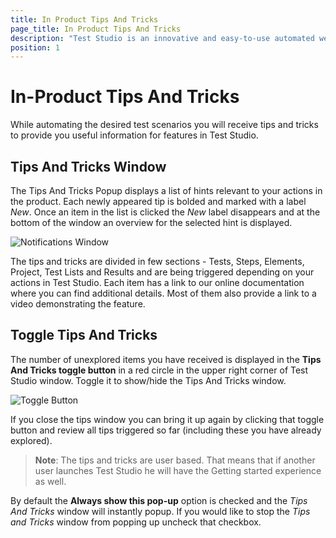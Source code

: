 ```yaml
---
title: In Product Tips And Tricks
page_title: In Product Tips And Tricks
description: "Test Studio is an innovative and easy-to-use automated web, WPF and load testing solution. Test Studio tests support essential technologies like ASP.NET AJAX, Silverlight, PHP and MVC. HTML5, Testing framework, functional testing, performance testing, load testing, exploratory testing, manual testing."
position: 1
---
```

# In-Product Tips And Tricks

While automating the desired test scenarios you will receive tips and tricks to provide you useful information for features in Test Studio.

## Tips And Tricks Window

The Tips And Tricks Popup displays a list of hints relevant to your actions in the product. Each newly appeared tip is bolded and marked with a label *New*. Once an item in the list is clicked the *New* label disappears and at the bottom of the window an overview for the selected hint is displayed.

![Notifications Window][2]

The tips and tricks are divided in few sections - Tests, Steps, Elements, Project, Test Lists and Results and are being triggered depending on your actions in Test Studio. Each item has a link to our online documentation where you can find additional details. Most of them also provide a link to a video demonstrating the feature.

## Toggle Tips And Tricks

The number of unexplored items you have received is displayed in the **Tips And Tricks toggle button** in a red circle in the upper right corner of Test Studio window. Toggle it to show/hide the Tips And Tricks window.

![Toggle Button][1]

If you close the tips window you can bring it up again by clicking that toggle button and review all tips triggered so far (including these you have already explored).

>**Note**: The tips and tricks are user based. That means that if another user launches Test Studio he will have the Getting started experience as well.

By default the **Always show this pop-up** option is checked and the *Tips And Tricks* window will instantly popup. If you would like to stop the *Tips and Tricks* window from popping up uncheck that checkbox.

[1]: /img/getting-started/start-a-project/in-product-tips-tricks/fig1.png
[2]: /img/getting-started/start-a-project/in-product-tips-tricks/fig2.png